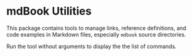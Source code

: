 # mdBook Utilities

This package contains tools to manage links, reference definitions, and code examples in Markdown files, especially `mdbook` source directories.

Run the tool without arguments to display the the list of commands.
